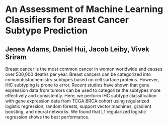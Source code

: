 # An Assessment of Machine Learning Classifiers for Breast Cancer Subtype Prediction
## Jenea Adams, Daniel Hui, Jacob Leiby, Vivek Sriram


Breast cancer is the most common cancer in women worldwide and causes over 500,000 deaths per year. Breast cancers can be categorized into immunohistochemistry subtypes based on cell surface proteins. However, IHC subtyping is prone to error. Recent studies have shown that gene expression data from tumors can be used to categorize the subtypes more effectively and consistently. Here, we perform IHC subtype classification with gene expression data from TCGA BRCA cohort using regularized logistic regression, random forests, support vector machines, gradient boosting, and neural networks. We found that L1 regularized logistic regression shows the best performance.

